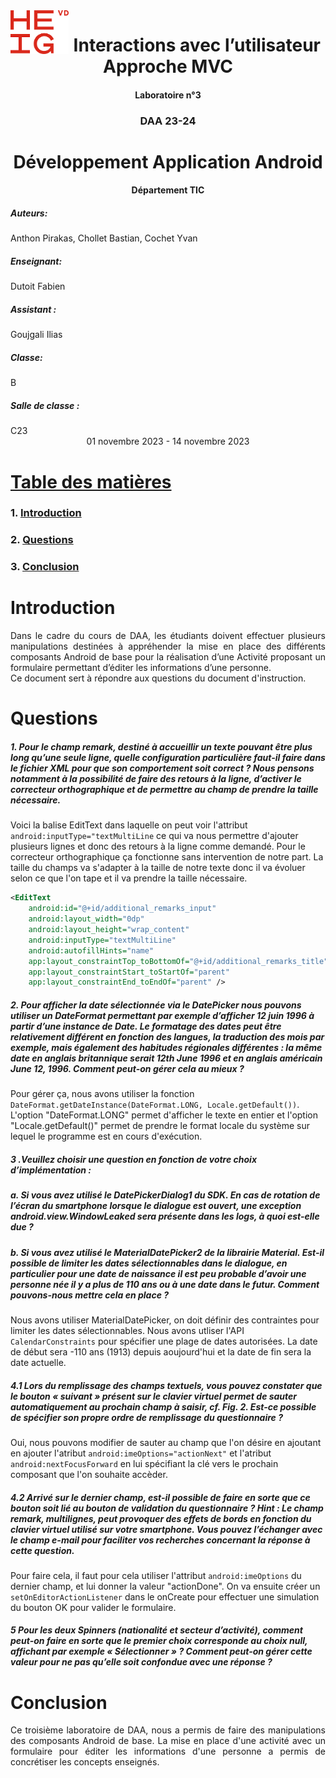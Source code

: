 <img align="left" width="§00" height="70" src="logo.png" alt="HEIG">



<center><h1> Interactions avec l’utilisateur 
Approche MVC </h1></center>




<center><h4> Laboratoire n°3 </h4> </center>





<center><h3>DAA 23-24 </h3></center>

<center><h1> Développement Application Android</h1></center>



<center><h4> Département TIC </h4> </center>





<h5>Auteurs: </h5> Anthon Pirakas, Chollet Bastian, Cochet Yvan

<h5>Enseignant:</h5> Dutoit Fabien

<h5>Assistant : </h5> Goujgali Ilias

<h5>Classe: </h5> B

<h5>Salle de classe :</h5> C23





<center> 01 novembre 2023 - 14 novembre 2023 </center>





# <u>Table des matières</u> 

### 1. [Introduction](#introduction)
### 2. [Questions](#Questions)
### 3. [Conclusion](#Conclusion)














































# Introduction
<div style="text-align: justify">Dans le cadre du cours de DAA, les étudiants doivent effectuer plusieurs manipulations destinées à appréhender la mise en place des différents composants Android de base pour la réalisation d’une Activité proposant un formulaire permettant d’éditer les informations d’une personne.</div>

<div style="text-align: justify">Ce document sert à répondre aux questions du document d'instruction.</div>

# Questions

##### 1. Pour le champ remark, destiné à accueillir un texte pouvant être plus long qu’une seule ligne, quelle configuration particulière faut-il faire dans le fichier XML pour que son comportement soit correct ? Nous pensons notamment à la possibilité de faire des retours à la ligne, d’activer le correcteur orthographique et de permettre au champ de prendre la taille nécessaire.

Voici la balise EditText dans laquelle on peut voir l'attribut ```android:inputType="textMultiLine``` ce qui va nous permettre d'ajouter plusieurs lignes et donc des retours à la ligne comme demandé. Pour le correcteur orthographique ça fonctionne sans intervention de notre part. La taille du champs va s'adapter à la taille de notre texte donc il va évoluer selon ce que l'on tape et il va prendre la taille nécessaire.

```xml
<EditText
    android:id="@+id/additional_remarks_input"
    android:layout_width="0dp"
    android:layout_height="wrap_content"
    android:inputType="textMultiLine"
    android:autofillHints="name"
    app:layout_constraintTop_toBottomOf="@+id/additional_remarks_title"
    app:layout_constraintStart_toStartOf="parent"
    app:layout_constraintEnd_toEndOf="parent" />
```

##### 2. Pour afficher la date sélectionnée via le DatePicker nous pouvons utiliser un DateFormat permettant par exemple d’afficher 12 juin 1996 à partir d’une instance de Date. Le formatage des dates peut être relativement différent en fonction des langues, la traduction des mois par exemple, mais également des habitudes régionales différentes : la même date en anglais britannique serait 12th June 1996 et en anglais américain June 12, 1996. Comment peut-on gérer cela au mieux ?
Pour gérer ça, nous avons utiliser la  fonction ```DateFormat.getDateInstance(DateFormat.LONG, Locale.getDefault())```. L'option "DateFormat.LONG" permet d'afficher le texte en entier et l'option "Locale.getDefault()" permet de prendre le format locale du système sur lequel le programme est en cours d'exécution. 


##### 3 .Veuillez choisir une question en fonction de votre choix d’implémentation : 
##### a. Si vous avez utilisé le DatePickerDialog1 du SDK. En cas de rotation de l’écran du smartphone lorsque le dialogue est ouvert, une exception android.view.WindowLeaked sera présente dans les logs, à quoi est-elle due ?
##### b. Si vous avez utilisé le MaterialDatePicker2 de la librairie Material. Est-il possible de limiter les dates sélectionnables dans le dialogue, en particulier pour une date de naissance il est peu probable d’avoir une personne née il y a plus de 110 ans ou à une date dans le futur. Comment pouvons-nous mettre cela en place ?

Nous avons utiliser MaterialDatePicker, on doit définir des contraintes pour limiter les dates sélectionnables. Nous avons utliser l'API `CalendarConstraints` pour spécifier une plage de dates autorisées. La date de début sera -110 ans (1913) depuis aoujourd'hui et la date de fin sera la date actuelle.

##### 4.1 Lors du remplissage des champs textuels, vous pouvez constater que le bouton « suivant » présent sur le clavier virtuel permet de sauter automatiquement au prochain champ à saisir, cf. Fig. 2. Est-ce possible de spécifier son propre ordre de remplissage du questionnaire ? 
Oui, nous pouvons modifier de sauter au champ que l'on désire en ajoutant en ajouter l'atribut ```android:imeOptions="actionNext"``` et l'atribut ```android:nextFocusForward``` en lui spécifiant la clé vers le prochain composant que l'on souhaite accèder.

##### 4.2 Arrivé sur le dernier champ, est-il possible de faire en sorte que ce bouton soit lié au bouton de validation du questionnaire ? Hint : Le champ remark, multilignes, peut provoquer des effets de bords en fonction du clavier virtuel utilisé sur votre smartphone. Vous pouvez l’échanger avec le champ e-mail pour faciliter vos recherches concernant la réponse à cette question.
Pour faire cela, il faut pour cela utiliser l'attribut ```android:imeOptions``` du dernier champ,
et lui donner la valeur "actionDone". On va ensuite créer un ```setOnEditorActionListener``` dans le onCreate pour effectuer une simulation du bouton OK pour valider le formulaire.

##### 5 Pour les deux Spinners (nationalité et secteur d’activité), comment peut-on faire en sorte que le premier choix corresponde au choix null, affichant par exemple « Sélectionner » ? Comment peut-on gérer cette valeur pour ne pas qu’elle soit confondue avec une réponse ?



# Conclusion

<div style="text-align: justify">Ce troisième laboratoire de DAA, nous a permis de faire des manipulations des composants Android de base. La mise en place d'une activité avec un formulaire pour éditer les informations d'une personne a permis de concrétiser les concepts enseignés.</div>
